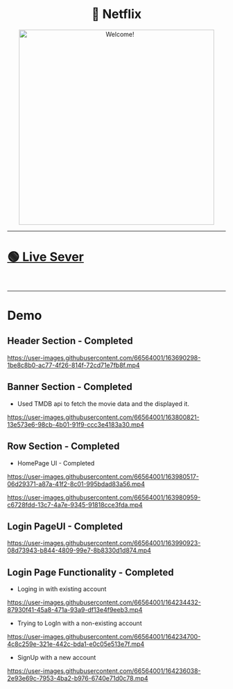 <div align="center" >
  
  <h1> 🔴 Netflix </h1>
  <img src="https://user-images.githubusercontent.com/66564001/163689958-09b30d37-a5d8-4058-b695-73cbccb3cb20.gif" alt="Welcome!" width="450"/>
  <hr>
</div>

# [🟢 Live Sever](https://netflix-clone-sunami.netlify.app/)

<br>
<hr>

# Demo

## Header Section - Completed

https://user-images.githubusercontent.com/66564001/163690298-1be8c8b0-ac77-4f26-814f-72cd71e7fb8f.mp4


## Banner Section - Completed

* Used TMDB api to fetch the movie data and the displayed it.


https://user-images.githubusercontent.com/66564001/163800821-13e573e6-98cb-4b01-91f9-ccc3e4183a30.mp4

## Row Section - Completed

* HomePage UI - Completed

https://user-images.githubusercontent.com/66564001/163980517-06d29371-a87a-41f2-8c01-995bdad83a56.mp4


https://user-images.githubusercontent.com/66564001/163980959-c6728fdd-13c7-4a7e-9345-91818cce3fda.mp4

## Login PageUI - Completed


https://user-images.githubusercontent.com/66564001/163990923-08d73943-b844-4809-99e7-8b8330d1d874.mp4


## Login Page Functionality - Completed

* Loging in with existing account

https://user-images.githubusercontent.com/66564001/164234432-87930f41-45a8-471a-93a9-df13e4f9eeb3.mp4


* Trying to LogIn with a non-existing account

https://user-images.githubusercontent.com/66564001/164234700-4c8c259e-321e-442c-bda1-e0c05e513e7f.mp4

* SignUp with a new account


https://user-images.githubusercontent.com/66564001/164236038-2e93e69c-7953-4ba2-b976-6740e71d0c78.mp4


